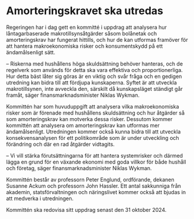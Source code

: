 # Amorteringskravet ska utredas

Regeringen har i dag gett en kommitté i uppdrag att analysera hur låntagarbaserade makrotillsynsåtgärder såsom bolånetak och amorteringskrav har fungerat hittills, och hur de kan utformas framöver för att hantera makroekonomiska risker och konsumentskydd på ett ändamålsenligt sätt.

– Riskerna med hushållens höga skuldsättning behöver hanteras, och de regelverk som används för detta ska vara effektiva och proportionerliga. Hur detta bäst låter sig göras är en viktig och svår fråga och en gedigen utredning kan bidra till att fördjupa kunskaperna. Syftet är att utveckla makrotillsynen, inte avveckla den, särskilt då kunskapsläget ständigt går framåt, säger finansmarknadsminister Niklas Wykman.

Kommittén har som huvuduppgift att analysera vilka makroekonomiska risker som är förenade med hushållens skuldsättning och hur åtgärder så som amorteringskrav kan motverka dessa risker. Dessutom kommer kommittén att analysera om amorteringskrav kan utformas mer ändamålsenligt. Utredningen kommer också kunna bidra till att utveckla konsekvensanalysen för ett politikområde som är under utveckling och förändring och där en rad åtgärder vidtagits.

– Vi vill stärka förutsättningarna för att hantera systemrisker och därmed lägga en grund för en växande ekonomi med goda villkor för både hushåll och företag, säger finansmarknadsminister Niklas Wykman.

Kommittén består av professorn Peter Englund, ordförande, dekanen Susanne Ackum och professorn John Hassler. Ett antal sakkunniga från akademin, statsförvaltningen och näringslivet kommer också att bjudas in att medverka i utredningen.

Kommittén ska redovisa sitt uppdrag senast den 31 oktober 2024.
